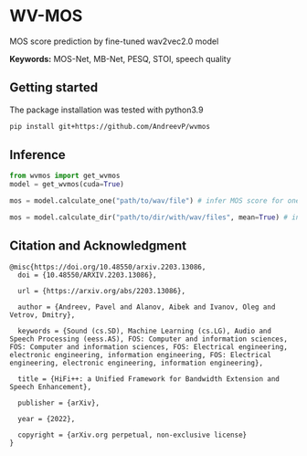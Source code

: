 # WV-MOS
MOS score prediction by fine-tuned wav2vec2.0 model

**Keywords:** MOS-Net, MB-Net, PESQ, STOI, speech quality

## Getting started
The package installation was tested with python3.9

```bash
pip install git+https://github.com/AndreevP/wvmos
```
## Inference

```python
from wvmos import get_wvmos
model = get_wvmos(cuda=True)

mos = model.calculate_one("path/to/wav/file") # infer MOS score for one audio 

mos = model.calculate_dir("path/to/dir/with/wav/files", mean=True) # infer average MOS score across .wav files in directory
```

## Citation and Acknowledgment

```
@misc{https://doi.org/10.48550/arxiv.2203.13086,
  doi = {10.48550/ARXIV.2203.13086},
  
  url = {https://arxiv.org/abs/2203.13086},
  
  author = {Andreev, Pavel and Alanov, Aibek and Ivanov, Oleg and Vetrov, Dmitry},
  
  keywords = {Sound (cs.SD), Machine Learning (cs.LG), Audio and Speech Processing (eess.AS), FOS: Computer and information sciences, FOS: Computer and information sciences, FOS: Electrical engineering, electronic engineering, information engineering, FOS: Electrical engineering, electronic engineering, information engineering},
  
  title = {HiFi++: a Unified Framework for Bandwidth Extension and Speech Enhancement},
  
  publisher = {arXiv},
  
  year = {2022},
  
  copyright = {arXiv.org perpetual, non-exclusive license}
}
```

